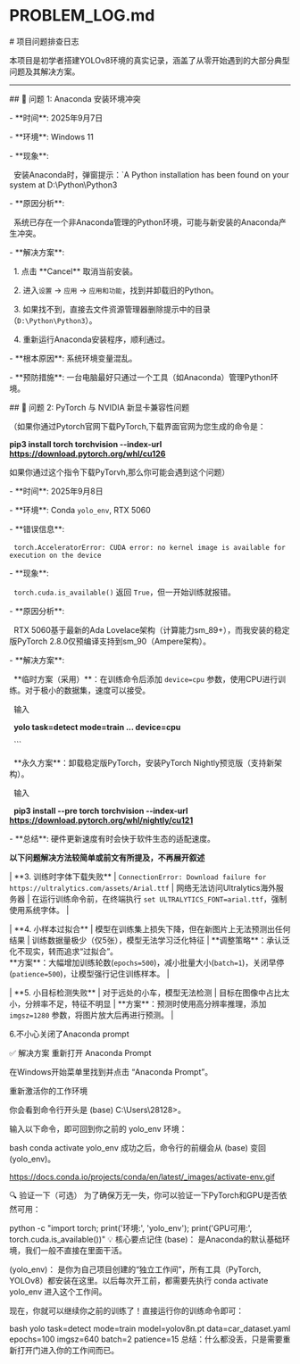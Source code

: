 # PROBLEM\_LOG.md

\# 项目问题排查日志



本项目是初学者搭建YOLOv8环境的真实记录，涵盖了从零开始遇到的大部分典型问题及其解决方案。



---



\## 🚧 问题 1: Anaconda 安装环境冲突



\-   \*\*时间\*\*: 2025年9月7日

\-   \*\*环境\*\*: Windows 11

\-   \*\*现象\*\*:

    安装Anaconda时，弹窗提示：`A Python installation has been found on your system at D:\Python\Python3

\-   \*\*原因分析\*\*:

    系统已存在一个非Anaconda管理的Python环境，可能与新安装的Anaconda产生冲突。

\-   \*\*解决方案\*\*:

    1.  点击 \*\*Cancel\*\* 取消当前安装。

    2.  进入`设置` -> `应用` -> `应用和功能`，找到并卸载旧的Python。

    3.  如果找不到，直接去文件资源管理器删除提示中的目录（`D:\Python\Python3`）。

    4.  重新运行Anaconda安装程序，顺利通过。

\-   \*\*根本原因\*\*: 系统环境变量混乱。

\-   \*\*预防措施\*\*: 一台电脑最好只通过一个工具（如Anaconda）管理Python环境。



\## 🚧 问题 2: PyTorch 与 NVIDIA 新显卡兼容性问题



（如果你通过Pytorch官网下载PyTorch,下载界面官网为您生成的命令是：

**pip3 install torch torchvision --index-url https://download.pytorch.org/whl/cu126**

如果你通过这个指令下载PyTorvh,那么你可能会遇到这个问题）



\-   \*\*时间\*\*: 2025年9月8日

\-   \*\*环境\*\*: Conda `yolo_env`, RTX 5060

\-   \*\*错误信息\*\*:

    `torch.AcceleratorError: CUDA error: no kernel image is available for execution on the device`

\-   \*\*现象\*\*:

    `torch.cuda.is_available()` 返回 `True`，但一开始训练就报错。

\-   \*\*原因分析\*\*:

    RTX 5060基于最新的Ada Lovelace架构（计算能力sm\_89+），而我安装的稳定版PyTorch 2.8.0仅预编译支持到sm\_90（Ampere架构）。

\-   \*\*解决方案\*\*:

    \*\*临时方案（采用）\*\*：在训练命令后添加 `device=cpu` 参数，使用CPU进行训练。对于极小的数据集，速度可以接受。

    输入

    **yolo task=detect mode=train ... device=cpu**

    ```

    \*\*永久方案\*\*：卸载稳定版PyTorch，安装PyTorch Nightly预览版（支持新架构）。

    输入

    **pip3 install --pre torch torchvision --index-url https://download.pytorch.org/whl/nightly/cu121**

\-   \*\*总结\*\*: 硬件更新速度有时会快于软件生态的适配速度。



**以下问题解决方法较简单或前文有所提及，不再展开叙述**

| \*\*3. 训练时字体下载失败\*\* | `ConnectionError: Download failure for https://ultralytics.com/assets/Arial.ttf` | 网络无法访问Ultralytics海外服务器 | 在运行训练命令前，在终端执行 `set ULTRALYTICS_FONT=arial.ttf`，强制使用系统字体。 |

| \*\*4. 小样本过拟合\*\* | 模型在训练集上损失下降，但在新图片上无法预测出任何结果 | 训练数据量极少（仅5张），模型无法学习泛化特征 | \*\*调整策略\*\*：承认泛化不现实，转而追求“过拟合”。<br>\*\*方案\*\*：大幅增加训练轮数(`epochs=500`)，减小批量大小(`batch=1`)，关闭早停(`patience=500`)，让模型强行记住训练样本。 |

| \*\*5. 小目标检测失败\*\* | 对于远处的小车，模型无法检测 | 目标在图像中占比太小，分辨率不足，特征不明显 | \*\*方案\*\*：预测时使用高分辨率推理，添加 `imgsz=1280` 参数，将图片放大后再进行预测。 |

6.不小心关闭了Anaconda prompt

✅ 解决方案
重新打开 Anaconda Prompt

在Windows开始菜单里找到并点击 “Anaconda Prompt”。

重新激活你的工作环境

你会看到命令行开头是 (base) C:\Users\28128>。

输入以下命令，即可回到你之前的 yolo_env 环境：

bash
conda activate yolo_env
成功之后，命令行的前缀会从 (base) 变回 (yolo_env)。

https://docs.conda.io/projects/conda/en/latest/_images/activate-env.gif

🔍 验证一下（可选）
为了确保万无一失，你可以验证一下PyTorch和GPU是否依然可用：


python -c "import torch; print('环境:', 'yolo_env'); print('GPU可用:', torch.cuda.is_available())"
💡 核心要点记住
(base)： 是Anaconda的默认基础环境，我们一般不直接在里面干活。

(yolo_env)： 是你为自己项目创建的“独立工作间”，所有工具（PyTorch, YOLOv8）都安装在这里。以后每次开工前，都需要先执行 conda activate yolo_env 进入这个工作间。

现在，你就可以继续你之前的训练了！直接运行你的训练命令即可：

bash
yolo task=detect mode=train model=yolov8n.pt data=car_dataset.yaml epochs=100 imgsz=640 batch=2 patience=15
总结：什么都没丢，只是需要重新打开门进入你的工作间而已。
